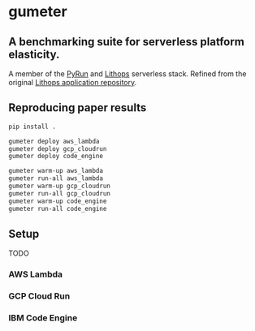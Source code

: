 # gumeter

##  A benchmarking suite for serverless platform elasticity.

A member of the [PyRun](https://pyrun.cloud/) and [Lithops](https://lithops-cloud.github.io/) serverless stack. Refined from the original [Lithops application repository](https://github.com/lithops-cloud/applications).

## Reproducing paper results

```bash
pip install .

gumeter deploy aws_lambda
gumeter deploy gcp_cloudrun
gumeter deploy code_engine

gumeter warm-up aws_lambda
gumeter run-all aws_lambda
gumeter warm-up gcp_cloudrun
gumeter run-all gcp_cloudrun
gumeter warm-up code_engine
gumeter run-all code_engine
```

## Setup

TODO

### AWS Lambda

### GCP Cloud Run

### IBM Code Engine
